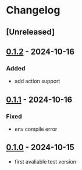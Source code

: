 # Changelog

## [Unreleased]

## [0.1.2](https://github.com/OXeu/LarkGithub/compare/v0.1.1...v0.1.2) - 2024-10-16

### Added

- add action support

## [0.1.1](https://github.com/OXeu/LarkGithub/compare/v0.1.0...v0.1.1) - 2024-10-16

### Fixed

- env compile error

## [0.1.0](https://github.com/OXeu/LarkGithub/releases/tag/v0.1.0) - 2024-10-15

- first avaliable test version